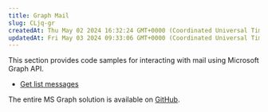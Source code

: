 ```yaml
---
title: Graph Mail
slug: CLjq-gr
createdAt: Thu May 02 2024 16:32:24 GMT+0000 (Coordinated Universal Time)
updatedAt: Fri May 03 2024 09:33:06 GMT+0000 (Coordinated Universal Time)
---
```


This section provides code samples for interacting with mail using Microsoft Graph API.

- [Get list messages](<./Graph Mail/Get list messages.md>)

The entire MS Graph solution is available on <a href="https://github.com/jigx-com/jigx-samples/tree/main/quickstart/jigx-MS-Graph-demonstrator" target="_blank">GitHub</a>.
